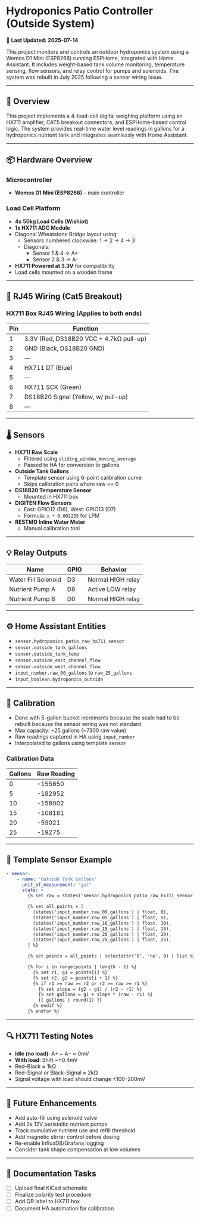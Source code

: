 # Hydroponics Patio Controller (Outside System)

📅 **Last Updated: 2025-07-14**

This project monitors and controls an outdoor hydroponics system using a Wemos D1 Mini (ESP8266) running ESPHome, integrated with Home Assistant. It includes weight-based tank volume monitoring, temperature sensing, flow sensors, and relay control for pumps and solenoids. The system was rebuilt in July 2025 following a sensor wiring issue.

---

## 📌 Overview

This project implements a 4-load-cell digital weighing platform using an HX711 amplifier, CAT5 breakout connectors, and ESPHome-based control logic. The system provides real-time water level readings in gallons for a hydroponics nutrient tank and integrates seamlessly with Home Assistant.

---

## 📦 Hardware Overview

### Microcontroller
- **Wemos D1 Mini (ESP8266)** – main controller

### Load Cell Platform
- **4x 50kg Load Cells (Wishiot)**
- **1x HX711 ADC Module**
- Diagonal Wheatstone Bridge layout using:
  - Sensors numbered clockwise: 1 → 2 → 4 → 3
  - Diagonals:
    - Sensor 1 & 4 → A+
    - Sensor 2 & 3 → A-
- **HX711 Powered at 3.3V** for compatibility
- Load cells mounted on a wooden frame

---

## 🔌 RJ45 Wiring (Cat5 Breakout)

### HX711 Box RJ45 Wiring (Applies to both ends)

| Pin | Function                                |
|-----|-----------------------------------------|
| 1   | 3.3V (Red, DS18B20 VCC + 4.7kΩ pull-up) |
| 2   | GND (Black, DS18B20 GND)                |
| 3   | —                                       |
| 4   | HX711 DT (Blue)                         |
| 5   | —                                       |
| 6   | HX711 SCK (Green)                       |
| 7   | DS18B20 Signal (Yellow, w/ pull-up)     |
| 8   | —                                       |

---

## 🌡️ Sensors

- **HX711 Raw Scale**
  - Filtered using `sliding_window_moving_average`
  - Passed to HA for conversion to gallons
- **Outside Tank Gallons**
  - Template sensor using 6-point calibration curve
  - Skips calibration pairs where raw == 0
- **DS18B20 Temperature Sensor**
  - Mounted in HX711 box
- **DIGITEN Flow Sensors**
  - East: GPIO12 (D6), West: GPIO13 (D7)
  - Formula: `x * 0.002235` for LPM
- **RESTMO Inline Water Meter**
  - Manual calibration tool

---

## 💡 Relay Outputs

| Name                | GPIO | Behavior          |
|---------------------|------|-------------------|
| Water Fill Solenoid | D3   | Normal HIGH relay |
| Nutrient Pump A     | D8   | Active LOW relay  |
| Nutrient Pump B     | D0   | Normal HIGH relay |

---

## ⚙️ Home Assistant Entities

- `sensor.hydroponics_patio_raw_hx711_sensor`
- `sensor.outside_tank_gallons`
- `sensor.outside_tank_temp`
- `sensor.outside_east_channel_flow`
- `sensor.outside_west_channel_flow`
- `input_number.raw_00_gallons` to `raw_25_gallons`
- `input_boolean.hydroponics_outside`

---

## 📐 Calibration

- Done with 5-gallon bucket increments because the scale had to be rebuilt because the sensor wiring was not standard
- Max capacity: ~25 gallons (~7300 raw value)
- Raw readings captured in HA using `input_number`
- Interpolated to gallons using template sensor

### Calibration Data

| Gallons | Raw Reading |
|---------|-------------|
| 0       | -155650     |
| 5       | -182952     |
| 10      | -158002     |
| 15      | -108181     |
| 20      | -59021      |
| 25      | -19275      |

---

## 🧠 Template Sensor Example

```yaml
- sensor:
    - name: "Outside Tank Gallons"
      unit_of_measurement: "gal"
      state: >
        {% set raw = states('sensor.hydroponics_patio_raw_hx711_sensor') | float %}

        {% set all_points = [
          (states('input_number.raw_00_gallons') | float, 0),
          (states('input_number.raw_05_gallons') | float, 5),
          (states('input_number.raw_10_gallons') | float, 10),
          (states('input_number.raw_15_gallons') | float, 15),
          (states('input_number.raw_20_gallons') | float, 20),
          (states('input_number.raw_25_gallons') | float, 25),
        ] %}

        {% set points = all_points | selectattr('0', 'ne', 0) | list %}

        {% for i in range(points | length - 1) %}
          {% set r1, g1 = points[i] %}
          {% set r2, g2 = points[i + 1] %}
          {% if r1 >= raw >= r2 or r2 >= raw >= r1 %}
            {% set slope = (g2 - g1) / (r2 - r1) %}
            {% set gallons = g1 + slope * (raw - r1) %}
            {{ gallons | round(1) }}
          {% endif %}
        {% endfor %}
```

---

## 🔍 HX711 Testing Notes

- **Idle (no load)**: A+ − A− ≈ 0mV
- **With load**: Shift ~±0.4mV
- Red–Black ≈ 1kΩ
- Red–Signal or Black–Signal ≈ 2kΩ
- Signal voltage with load should change ±100–200mV

---

## 🌱 Future Enhancements

- Add auto-fill using solenoid valve
- Add 2x 12V peristaltic nutrient pumps
- Track cumulative nutrient use and refill threshold
- Add magnetic stirrer control before dosing
- Re-enable InfluxDB/Grafana logging
- Consider tank shape compensation at low volumes

---

## 🧾 Documentation Tasks

- [ ] Upload final KiCad schematic
- [ ] Finalize polarity test procedure
- [ ] Add QR label to HX711 box
- [ ] Document HA automation for calibration
